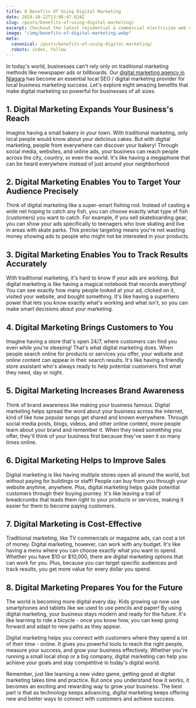 ```yaml
---
title: 8 Benefits Of Using Digital Marketing
date: 2024-10-22T13:08:47.634Z
slug: /posts/benefits-of-using-digital-marketing/
excerpt: Checkout the latest residential & commercial electrician web design done by Infused Agency.
image: "/img/benefits-of-digital-marketing.webp"
meta:
  canonical: /posts/benefits-of-using-digital-marketing/
  robots: index, follow
---
```


In today's world, businesses can't rely only on traditional marketing methods like newspaper ads or billboards. Our [digital marketing agency in Niagara](/) has become an essential local SEO / digital marketing provider for local business marketing success. Let's explore eight amazing benefits that make digital marketing so powerful for businesses of all sizes.

## 1\. Digital Marketing Expands Your Business's Reach

Imagine having a small bakery in your town. With traditional marketing, only local people would know about your delicious cakes. But with digital marketing, people from everywhere can discover your bakery! Through social media, websites, and online ads, your business can reach people across the city, country, or even the world. It's like having a megaphone that can be heard everywhere instead of just around your neighborhood.

## 2\. Digital Marketing Enables You to Target Your Audience Precisely

Think of digital marketing like a super-smart fishing rod. Instead of casting a wide net hoping to catch any fish, you can choose exactly what type of fish (customers) you want to catch. For example, if you sell skateboarding gear, you can show your ads specifically to teenagers who love skating and live in areas with skate parks. This precise targeting means you're not wasting money showing ads to people who might not be interested in your products.

## 3\. Digital Marketing Enables You to Track Results Accurately

With traditional marketing, it's hard to know if your ads are working. But digital marketing is like having a magical notebook that records everything! You can see exactly how many people looked at your ad, clicked on it, visited your website, and bought something. It's like having a superhero power that lets you know exactly what's working and what isn't, so you can make smart decisions about your marketing.

## 4\. Digital Marketing Brings Customers to You

Imagine having a store that's open 24/7, where customers can find you even while you're sleeping! That's what digital marketing does. When people search online for products or services you offer, your website and online content can appear in their search results. It's like having a friendly store assistant who's always ready to help potential customers find what they need, day or night.

## 5\. Digital Marketing Increases Brand Awareness

Think of brand awareness like making your business famous. Digital marketing helps spread the word about your business across the internet, kind of like how popular songs get shared and known everywhere. Through social media posts, blogs, videos, and other online content, more people learn about your brand and remember it. When they need something you offer, they'll think of your business first because they've seen it so many times online.

## 6\. Digital Marketing Helps to Improve Sales

Digital marketing is like having multiple stores open all around the world, but without paying for buildings or staff! People can buy from you through your website anytime, anywhere. Plus, digital marketing helps guide potential customers through their buying journey. It's like leaving a trail of breadcrumbs that leads them right to your products or services, making it easier for them to become paying customers.

## 7\. Digital Marketing is Cost-Effective

Traditional marketing, like TV commercials or magazine ads, can cost a lot of money. Digital marketing, however, can work with any budget. It's like having a menu where you can choose exactly what you want to spend. Whether you have $10 or $10,000, there are digital marketing options that can work for you. Plus, because you can target specific audiences and track results, you get more value for every dollar you spend.

## 8\. Digital Marketing Prepares You for the Future

The world is becoming more digital every day. Kids growing up now use smartphones and tablets like we used to use pencils and paper! By using digital marketing, your business stays modern and ready for the future. It's like learning to ride a bicycle - once you know how, you can keep going forward and adapt to new paths as they appear.

Digital marketing helps you connect with customers where they spend a lot of their time - online. It gives you powerful tools to reach the right people, measure your success, and grow your business effectively. Whether you're running a small local shop or a big company, digital marketing can help you achieve your goals and stay competitive in today's digital world.

Remember, just like learning a new video game, getting good at digital marketing takes time and practice. But once you understand how it works, it becomes an exciting and rewarding way to grow your business. The best part is that as technology keeps advancing, digital marketing keeps offering new and better ways to connect with customers and achieve success.
